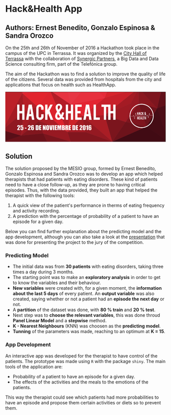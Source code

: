 # Hack&Health App
## Authors: Ernest Benedito, Gonzalo Espinosa & Sandra Orozco

On the 25th and 26th of November of 2016 a Hackathon took place in the campus of the UPC in Terrassa. It was organized by the [City Hall of Terrassa](http://www.terrassa.cat/es/hack-health) with the collaboration of [Synergic Partners](http://www.synergicpartners.com/en/hackhealth-el-ayuntamiento-de-terrassa-organiza-el-primer-hackathon-de-big-data-y-salud-con-la-colaboracion-de-synergic-partners/), a Big Data and Data Science consulting firm, part of the Telefónica group.

The aim of the Hackathon was to find a solution to improve the quality of life of the citizens. Several data was provided from hospitals from the city and applications that focus on health such as HealthApp.

![](images/Hack_health_2016.png)

## Solution

The solution proposed by the MESIO group, formed by Ernest Benedito, Gonzalo Espinosa and Sandra Orozco was to develop an app which helped therapists that had patients with eating disorders. These kind of patients need to have a close follow-up, as they are prone to having critical episodes. Thus, with the data provided, they built an app that helped the therapist  with the following tools:

1. A quick view of the patient's performance in therms of eating frequency and activity recording.
2. A prediction with the percentage of probability of a patient to have an episode for a given day.

Below you can find further explanation about the predicting model and the app development, although you can also take a look at the [presentation](HackHealthApp_Presentation.pdf) that was done for presenting the project to the jury of the competition.

### Predicting Model

- The initial data was from **30 patients** with eating disorders, taking three times a day during 3 months.
- The starting point was to make an **exploratory analysis** in order to get to know the variables and their behaviour.
- **New variables** were created with, for a given moment, the **information about the last 5 days** of every patient. An **output variable** was also created, saying whether or not a patient had an **episode the next day** or not.
- A **partition** of the dataset was done, with **80 % train** and **20 % test**.
- Next step was to **choose the relevant variables**, this was done throud **Panel Linear Model** and a **stepwise** method.
- **K - Nearest Neighbours** (KNN) was choosen as the **predicting model**.
- **Tunning** of the parameters was made, reaching to an optimum at **K = 15**.

### App Development

An interactive app was developed for the therapist to have control of the patients. The prototype was made using `R` with the package `shiny`. The main tools of the application are:

- Probability of a patient to have an episode for a given day.
- The effects of the activities and the meals to the emotions of the patients.

This way the therapist could see which patients had more probabilities to have an episode and propose them certain activities or diets so to prevent them.

